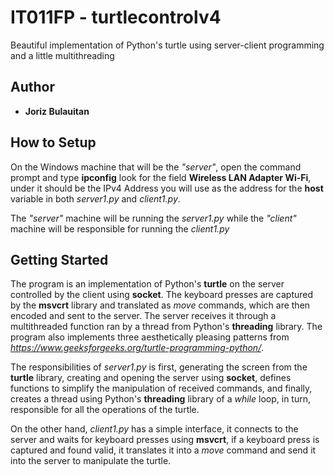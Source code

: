 # IT011FP - turtlecontrolv4

Beautiful implementation of Python's turtle using server-client programming and a little multithreading

## Author
* **Joriz Bulauitan**

## How to Setup
On the Windows machine that will be the *"server"*, open the command prompt and type **ipconfig** look for the field **Wireless LAN Adapter Wi-Fi**, under it should be the IPv4 Address you will use as the address for the **host** variable in both *server1.py* and *client1.py*.

The *"server"* machine will be running the *server1.py* while the *"client"* machine will be responsible for running the *client1.py*

## Getting Started
The program is an implementation of Python's **turtle** on the server controlled by the client using **socket**. The keyboard presses are captured by the **msvcrt** library and translated as *move* commands, which are then encoded and sent to the server. The server receives it through a multithreaded function ran by a thread from Python's **threading** library. The program also implements three aesthetically pleasing patterns from *https://www.geeksforgeeks.org/turtle-programming-python/*.

The responsibilities of *server1.py* is first, generating the screen from the **turtle** library, creating and opening the server using **socket**, defines functions to simplify the manipulation of received commands, and finally, creates a thread using Python's **threading** library of a *while* loop, in turn, responsible for all the operations of the turtle.

On the other hand, *client1.py* has a simple interface, it connects to the server and waits for keyboard presses using **msvcrt**, if a keyboard press is captured and found valid, it translates it into a *move* command and send it into the server to manipulate the turtle.